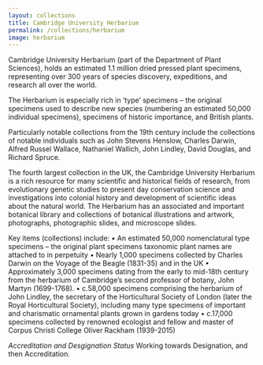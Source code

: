 ```yaml
---
layout: collections
title: Cambridge University Herbarium
permalink: /collections/herbarium
image: herbarium
---
```

Cambridge University Herbarium (part of the Department of Plant Sciences), holds an estimated 1.1 million dried pressed plant specimens, representing over 300 years of species discovery, expeditions, and research all over the world. 

The Herbarium is especially rich in ‘type’ specimens – the original specimens used to describe new species (numbering an estimated 50,000 individual specimens), specimens of historic importance, and British plants. 

Particularly notable collections from the 19th century include the collections of notable individuals such as John Stevens Henslow, Charles Darwin, Alfred Russel Wallace, Nathaniel Wallich, John Lindley, David Douglas, and Richard Spruce. 

The fourth largest collection in the UK, the Cambridge University Herbarium is a rich resource for many scientific and historical fields of research, from evolutionary genetic studies to present day conservation science and investigations into colonial history and development of scientific ideas about the natural world. The Herbarium has an associated and important botanical library and collections of botanical illustrations and artwork, photographs, photographic slides, and microscope slides.  

Key items (collections) include:
•	An estimated 50,000 nomenclatural type specimens – the original plant specimens taxonomic plant names are attached to in perpetuity
•	Nearly 1,000 specimens collected by Charles Darwin on the Voyage of the Beagle (1831-35) and in the UK
•	Approximately 3,000 specimens dating from the early to mid-18th century from the herbarium of Cambridge’s second professor of botany, John Martyn (1699-1768).
•	c.58,000 specimens comprising the herbarium of John Lindley, the secretary of the Horticultural Society of London (later the Royal Horticultural Society), including many type specimens of important and charismatic ornamental plants grown in gardens today 
•	c.17,000 specimens collected by renowned ecologist and fellow and master of Corpus Christi College Oliver Rackham (1939-2015)

*Accreditation and Desgignation Status*
Working towards Designation, and then Accreditation.
